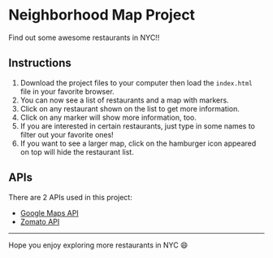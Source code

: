 # Neighborhood Map Project
Find out some awesome restaurants in NYC!!

## Instructions
1. Download the project files to your computer then load the `index.html` file in your favorite browser.
2. You can now see a list of restaurants and a map with markers.
3. Click on any restaurant shown on the list to get more information.
4. Click on any marker will show more information, too.
5. If you are interested in certain restaurants, just type in some names to filter out your favorite ones!
6. If you want to see a larger map, click on the hamburger icon appeared on top will hide the restaurant list.

## APIs
There are 2 APIs used in this project:
* [Google Maps API](https://developers.google.com/maps/documentation/javascript/tutorial)
* [Zomato API](https://developers.zomato.com/documentation)

---

Hope you enjoy exploring more restaurants in NYC :smile: